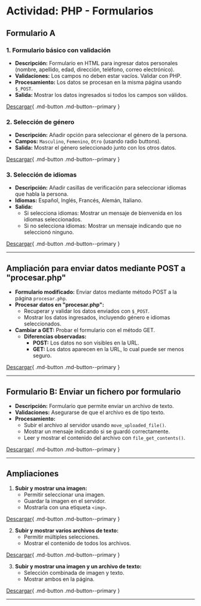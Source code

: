 # Actividad: PHP - Formularios

## **Formulario A**

### 1. Formulario básico con validación
- **Descripción:** Formulario en HTML para ingresar datos personales (nombre, apellido, edad, dirección, teléfono, correo electrónico).
- **Validaciones:** Los campos no deben estar vacíos. Validar con PHP.
- **Procesamiento:** Los datos se procesan en la misma página usando `$_POST`.
- **Salida:** Mostrar los datos ingresados si todos los campos son válidos.

[Descargar](){ .md-button .md-button--primary }

### 2. Selección de género
- **Descripción:** Añadir opción para seleccionar el género de la persona.
- **Campos:** `Masculino`, `Femenino`, `Otro` (usando radio buttons).
- **Salida:** Mostrar el género seleccionado junto con los otros datos.

[Descargar](){ .md-button .md-button--primary }

### 3. Selección de idiomas
- **Descripción:** Añadir casillas de verificación para seleccionar idiomas que habla la persona.
- **Idiomas:** Español, Inglés, Francés, Alemán, Italiano.
- **Salida:**
  - Si selecciona idiomas: Mostrar un mensaje de bienvenida en los idiomas seleccionados.
  - Si no selecciona idiomas: Mostrar un mensaje indicando que no seleccionó ninguno.

[Descargar](){ .md-button .md-button--primary }

---

## **Ampliación para enviar datos mediante POST a "procesar.php"**
- **Formulario modificado:** Enviar datos mediante método POST a la página `procesar.php`.
- **Procesar datos en "procesar.php":**
  - Recuperar y validar los datos enviados con `$_POST`.
  - Mostrar los datos ingresados, incluyendo género e idiomas seleccionados.
- **Cambiar a GET:** Probar el formulario con el método GET.
  - **Diferencias observadas:**
    - **POST:** Los datos no son visibles en la URL.
    - **GET:** Los datos aparecen en la URL, lo cual puede ser menos seguro.

[Descargar](){ .md-button .md-button--primary }

---

## **Formulario B: Enviar un fichero por formulario**
- **Descripción:** Formulario que permite enviar un archivo de texto.
- **Validaciones:** Asegurarse de que el archivo es de tipo texto.
- **Procesamiento:**
  - Subir el archivo al servidor usando `move_uploaded_file()`.
  - Mostrar un mensaje indicando si se guardó correctamente.
  - Leer y mostrar el contenido del archivo con `file_get_contents()`.

[Descargar](){ .md-button .md-button--primary }

---

## **Ampliaciones**
1. **Subir y mostrar una imagen:**
   - Permitir seleccionar una imagen.
   - Guardar la imagen en el servidor.
   - Mostrarla con una etiqueta `<img>`.

[Descargar](){ .md-button .md-button--primary }

2. **Subir y mostrar varios archivos de texto:**
   - Permitir múltiples selecciones.
   - Mostrar el contenido de todos los archivos.

[Descargar](){ .md-button .md-button--primary }

3. **Subir y mostrar una imagen y un archivo de texto:**
   - Selección combinada de imagen y texto.
   - Mostrar ambos en la página.

[Descargar](){ .md-button .md-button--primary }

---